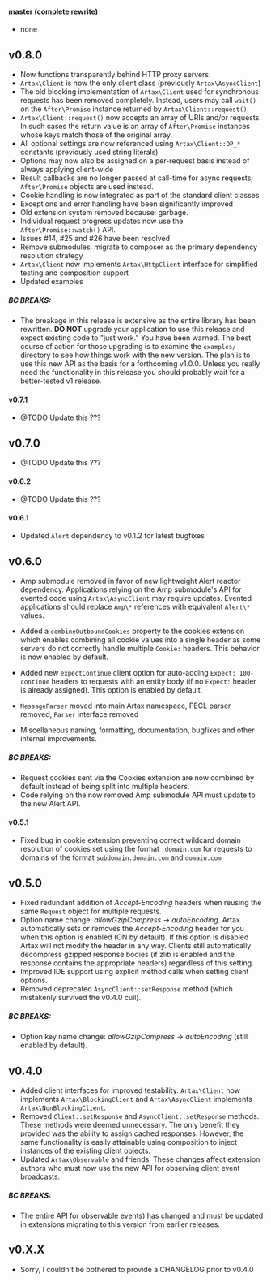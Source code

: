 #### master (complete rewrite)

- none

v0.8.0
-------

- Now functions transparently behind HTTP proxy servers.
- `Artax\Client` is now the only client class (previously `Artax\AsyncClient`)
- The old blocking implementation of `Artax\Client` used for synchronous requests has been removed
  completely. Instead, users may call `wait()` on the `After\Promise` instance returned by
  `Artax\Client::request()`.
- `Artax\Client::request()` now accepts an array of URIs and/or requests. In such cases the return
  value is an array of `After\Promise` instances whose keys match those of the original array.
- All optional settings are now referenced using `Artax\Client::OP_*` constants (previously used string literals)
- Options may now also be assigned on a per-request basis instead of always applying client-wide
- Result callbacks are no longer passed at call-time for async requests; `After\Promise` objects are used instead.
- Cookie handling is now integrated as part of the standard client classes
- Exceptions and error handling have been significantly improved
- Old extension system removed because: garbage.
- Individual request progress updates now use the `After\Promise::watch()` API.
- Issues #14, #25 and #26 have been resolved
- Remove submodules, migrate to composer as the primary dependency resolution strategy
- `Artax\Client` now implements `Artax\HttpClient` interface for simplified testing and composition support
- Updated examples

##### BC BREAKS:

- The breakage in this release is extensive as the entire library has been rewritten. **DO NOT**
  upgrade your application to use this release and expect existing code to "just work." You have
  been warned. The best course of action for those upgrading is to examine the `examples/` directory
  to see how things work with the new version. The plan is to use this new API as the basis for a
  forthcoming v1.0.0. Unless you really need the functionality in this release you should probably
  wait for a better-tested v1 release.

#### v0.7.1

- @TODO Update this ???

v0.7.0
------

- @TODO Update this ???

#### v0.6.2

- @TODO Update this ???

#### v0.6.1

- Updated `Alert` dependency to v0.1.2 for latest bugfixes

v0.6.0
------

- Amp submodule removed in favor of new lightweight Alert reactor dependency. Applications relying
  on the Amp submodule's API for evented code using `Artax\AsyncClient` may require updates.
  Evented applications should replace `Amp\*` references with equivalent `Alert\*` values.

- Added a `combineOutboundCookies` property to the cookies extension which enables combining all
  cookie values into a single header as some servers do not correctly handle multiple `Cookie:`
  headers. This behavior is now enabled by default.

- Added new `expectContinue` client option for auto-adding `Expect: 100-continue` headers to
  requests with an entity body (if no `Expect:` header is already assigned). This option is enabled
  by default.

- `MessageParser` moved into main Artax namespace, PECL parser removed, `Parser` interface removed

- Miscellaneous naming, formatting, documentation, bugfixes and other internal improvements.

##### BC BREAKS:

- Request cookies sent via the Cookies extension are now combined by default instead of being split
  into multiple headers.
- Code relying on the now removed Amp submodule API must update to the new Alert API.

#### v0.5.1

- Fixed bug in cookie extension preventing correct wildcard domain resolution of cookies set using
  the format `.domain.com` for requests to domains of the format `subdomain.domain.com` and
  `domain.com`

v0.5.0
------

- Fixed redundant addition of *Accept-Encoding* headers when reusing the same `Request` object for
  multiple requests.
- Option name change: *allowGzipCompress* -> *autoEncoding*. Artax automatically sets or removes
  the *Accept-Encoding* header for you when this option is enabled (ON by default). If this option
  is disabled Artax will not modify the header in any way. Clients still automatically decompress
  gzipped response bodies (if zlib is enabled and the response contains the appropriate headers)
  regardless of this setting.
- Improved IDE support using explicit method calls when setting client options.
- Removed deprecated `AsyncClient::setResponse` method (which mistakenly survived the v0.4.0 cull).

##### BC BREAKS:

* Option key name change: *allowGzipCompress* -> *autoEncoding* (still enabled by default).

v0.4.0
------

- Added client interfaces for improved testability. `Artax\Client` now implements
  `Artax\BlockingClient` and `Artax\AsyncClient` implements `Artax\NonBlockingClient`.
- Removed `Client::setResponse` and `AsyncClient::setResponse` methods. These methods were deemed
  unnecessary. The only benefit they provided was the ability to assign cached responses. However,
  the same functionality is easily attainable using composition to inject instances of the
  existing client objects.
- Updated `Artax\Observable` and friends. These changes affect extension authors who must now use
  the new API for observing client event broadcasts.

##### BC BREAKS:

* The entire API for observable events) has changed and must be updated in extensions migrating to
this version from earlier releases.

v0.X.X
------

- Sorry, I couldn't be bothered to provide a CHANGELOG prior to v0.4.0
